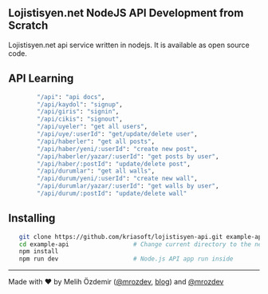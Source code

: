 ## Lojistisyen.net NodeJS API Development from Scratch

Lojistisyen.net api service written in nodejs. It is available as open source code.

## API Learning

```bash
        "/api": "api docs",
        "/api/kaydol": "signup",
        "/api/giris": "signin",
        "/api/cikis": "signout",
        "/api/uyeler": "get all users",
        "/api/uye/:userId": "get/update/delete user",
        "/api/haberler": "get all posts",
        "/api/haber/yeni/:userId": "create new post",
        "/api/haberler/yazar/:userId": "get posts by user",
        "/api/haber/:postId": "update/delete post",
        "/api/durumlar": "get all walls",
        "/api/durum/yeni/:userId": "create new wall",
        "/api/durumlar/yazar/:userId": "get walls by user",
        "/api/durum/:postId": "update/delete wall"
```

## Installing

```bash
   git clone https://github.com/kriasoft/lojistisyen-api.git example-api
   cd example-api                  # Change current directory to the newly created one
   npm install
   npm run dev                     # Node.js API app run inside
```

---
Made with ♥ by Melih Özdemir ([@mrozdev](https://twitter.com/mrozdev), [blog](https://mbarkin.com)) and [@mrozdev](https://github.com/mrozdev)
